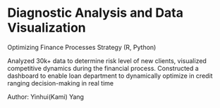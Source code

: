 # Diagnostic Analysis and Data Visualization
Optimizing Finance Processes Strategy (R, Python) 

Analyzed 30k+ data to determine risk level of new clients, visualized competitive dynamics during the financial process. Constructed a dashboard to enable loan department to dynamically optimize in credit ranging decision-making in real time

Author: Yinhui(Kami) Yang
